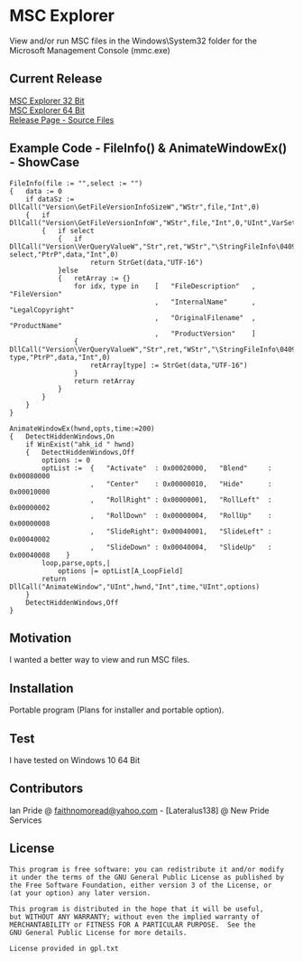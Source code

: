 # MSC Explorer
View and/or run MSC files in the Windows\System32 folder for the Microsoft Management Console (mmc.exe)

## Current Release
[MSC Explorer 32 Bit](https://github.com/Lateralus138/MSC-Explorer/releases/download/1.1.20.19/MSC.Explorer.x32.exe)<br />
[MSC Explorer 64 Bit](https://github.com/Lateralus138/MSC-Explorer/releases/download/1.1.20.19/MSC.Explorer.x64.exe)<br />
[Release Page - Source Files](https://github.com/Lateralus138/MSC-Explorer/releases/latest)

## Example Code - FileInfo() & AnimateWindowEx() - ShowCase
```
FileInfo(file := "",select := "")
{	data := 0
	if dataSz := DllCall("Version\GetFileVersionInfoSizeW","WStr",file,"Int",0)
	{	if DllCall("Version\GetFileVersionInfoW","WStr",file,"Int",0,"UInt",VarSetCapacity(ret,dataSz),"Str",ret)
		{	if select
			{	if DllCall("Version\VerQueryValueW","Str",ret,"WStr","\StringFileInfo\040904B0\" select,"PtrP",data,"Int",0)
					return StrGet(data,"UTF-16")
			}else
			{	retArray := {}
				for idx, type in	[	"FileDescription"	,	"FileVersion"
									,	"InternalName"		,	"LegalCopyright"
									,	"OriginalFilename"	,	"ProductName"
									,	"ProductVersion"	]
				{	DllCall("Version\VerQueryValueW","Str",ret,"WStr","\StringFileInfo\040904B0\" type,"PtrP",data,"Int",0)
					retArray[type] := StrGet(data,"UTF-16")
				}
				return retArray
			}
		}
	}
}

AnimateWindowEx(hwnd,opts,time:=200)
{	DetectHiddenWindows,On
	if WinExist("ahk_id " hwnd)
	{	DetectHiddenWindows,Off
		options := 0
		optList :=	{	"Activate" 	: 0x00020000,	"Blend" 	: 0x00080000
					,	"Center"   	: 0x00000010,	"Hide" 		: 0x00010000
					,	"RollRight"	: 0x00000001,	"RollLeft"  : 0x00000002
					,	"RollDown" 	: 0x00000004,	"RollUp"   	: 0x00000008
					,	"SlideRight": 0x00040001,	"SlideLeft"	: 0x00040002
					,	"SlideDown"	: 0x00040004,	"SlideUp"	: 0x00040008	}
		loop,parse,opts,|
			options |= optList[A_LoopField]
		return DllCall("AnimateWindow","UInt",hwnd,"Int",time,"UInt",options)	
	}
	DetectHiddenWindows,Off
}
```
## Motivation

I wanted a better way to view and run MSC files.

## Installation

Portable program (Plans for installer and portable option).


## Test
I have tested on Windows 10 64 Bit

## Contributors

Ian Pride @ faithnomoread@yahoo.com - [Lateralus138] @ New Pride Services 

## License

	This program is free software: you can redistribute it and/or modify
    it under the terms of the GNU General Public License as published by
    the Free Software Foundation, either version 3 of the License, or
    (at your option) any later version.

    This program is distributed in the hope that it will be useful,
    but WITHOUT ANY WARRANTY; without even the implied warranty of
    MERCHANTABILITY or FITNESS FOR A PARTICULAR PURPOSE.  See the
    GNU General Public License for more details.

	License provided in gpl.txt

